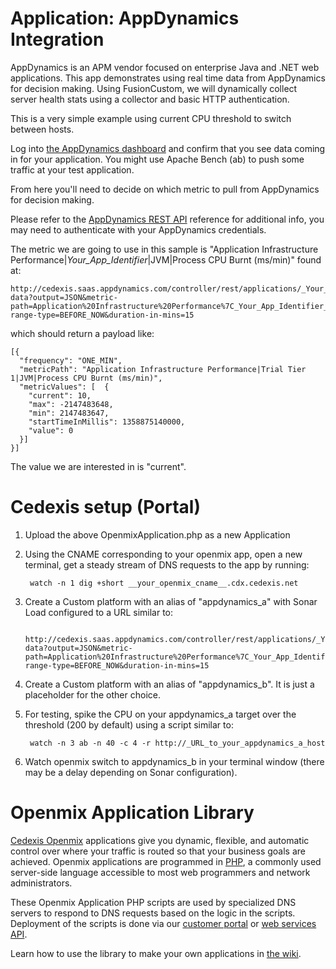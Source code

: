 # Application: **AppDynamics Integration**

AppDynamics is an APM vendor focused on enterprise Java and .NET web applications. This app demonstrates using real time data from AppDynamics for decision making. Using FusionCustom, we will dynamically collect server health stats using a collector and basic HTTP authentication. 

This is a very simple example using current CPU threshold to switch between hosts. 

Log into [the AppDynamics dashboard](http://cedexis.saas.appdynamics.com/controller) and confirm that you see data coming in for your application. You might use Apache Bench (ab) to push some traffic at your test application.
 
From here you'll need to decide on which metric to pull from AppDynamics for decision making. 

Please refer to the [AppDynamics REST API](http://docs.appdynamics.com/display/ADPRO/Use+the+AppDynamics+REST+API) reference for additional info, you may need to authenticate with your AppDynamics credentials.
 
The metric we are going to use in this sample is "Application Infrastructure Performance|_Your_App_Identifier_|JVM|Process CPU Burnt (ms/min)" found at:

	http://cedexis.saas.appdynamics.com/controller/rest/applications/_Your_App_Identifier_/metric-data?output=JSON&metric-path=Application%20Infrastructure%20Performance%7C_Your_App_Identifier_%7CJVM%7CProcess%20CPU%20Burnt%20(ms/min)&time-range-type=BEFORE_NOW&duration-in-mins=15

which should return a payload like:

	[{
	  "frequency": "ONE_MIN",
	  "metricPath": "Application Infrastructure Performance|Trial Tier 1|JVM|Process CPU Burnt (ms/min)",
	  "metricValues": [  {
	    "current": 10,
	    "max": -2147483648,
	    "min": 2147483647,
	    "startTimeInMillis": 1358875140000,
	    "value": 0
	  }]
	}]

The value we are interested in is "current".

# Cedexis setup (Portal)

1. Upload the above OpenmixApplication.php as a new Application

2. Using the CNAME corresponding to your openmix app, open a new terminal, get a steady stream of DNS requests to the app by running:

		watch -n 1 dig +short __your_openmix_cname__.cdx.cedexis.net

3. Create a Custom platform with an alias of "appdynamics_a" with Sonar Load configured to a URL similar to:

		  http://cedexis.saas.appdynamics.com/controller/rest/applications/_Your_App_Identifier_/metric-data?output=JSON&metric-path=Application%20Infrastructure%20Performance%7C_Your_App_Identifier_%7CJVM%7CProcess%20CPU%20Burnt%20(ms/min)&time-range-type=BEFORE_NOW&duration-in-mins=15

4. Create a Custom platform with an alias of "appdynamics_b". It is just a placeholder for the other choice.

5. For testing, spike the CPU on your appdynamics_a target over the threshold (200 by default) using a script similar to:

		watch -n 3 ab -n 40 -c 4 -r http://_URL_to_your_appdynamics_a_host
		
6. Watch openmix switch to appdynamics_b in your terminal window (there may be a delay depending on Sonar configuration).

# Openmix Application Library

[Cedexis Openmix](http://www.cedexis.com/products/openmix.html) applications
give you dynamic, flexible, and automatic control over where your traffic is
routed so that your business goals are achieved. Openmix applications are
programmed in [PHP](http://www.php.net), a commonly used server-side language
accessible to most web programmers and network administrators.

These Openmix Application PHP scripts are used by specialized DNS servers to respond to DNS requests based on the logic in the scripts. Deployment of the scripts is done via our [customer portal](https://portal.cedexis.com/) or [web services API](https://github.com/cedexis/webservices/wiki).

Learn how to use the library to make your own applications in
[the wiki](https://github.com/cedexis/openmixapplib/wiki).